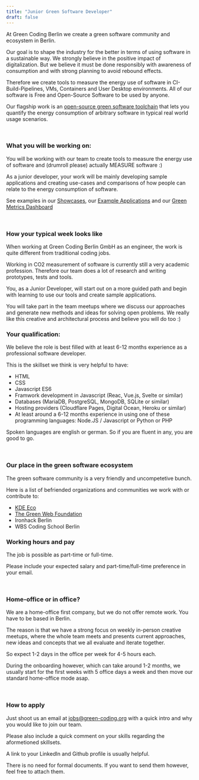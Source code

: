 ```yaml
---
title: "Junior Green Software Developer"
draft: false
---
```


At Green Coding Berlin we create a green software community and ecosystem in Berlin. 

Our goal is to shape the industry for the better in terms of using software in a sustainable way.
We strongly believe in the positive impact of digitalization. But we believe it must be done responsibly with awareness of consumption and 
with strong planning to avoid rebound effects.

Therefore we create tools to measure the energy use of software in CI-Build-Pipelines, VMs, Containers and User Desktop environments.
All of our software is Free and Open-Source Software to be used by anyone.

Our flagship work is an [open-source green software toolchain](https://github.com/green-coding-berlin/green-metrics-tool) that lets you quantify the energy consumption of arbitrary software in typical real world usage scenarios.

&nbsp;

### What you will be working on:

You will be working with our team to create tools to measure the energy use of software and (drumroll please) actually MEASURE software :)

As a junior developer, your work will be mainly developing sample applications and creating use-cases and comparisons of how people can relate to the energy consumption of software.

See examples in our [Showcases](https://www.green-coding.org/showcases), our [Example Applications](https://github.com/green-coding-berlin/example-applications) and our [Green Metrics Dashboard](https://metrics.green-coding.org)

&nbsp;

### How your typical week looks like

When working at Green Coding Berlin GmbH as an engineer, the work is quite different from traditional coding jobs.

Working in CO2 measurement of software is currently still a very academic profession. Therefore our team does a lot of research and writing prototypes, tests and tools.

You, as a Junior Developer, will start out on a more guided path and begin with learning to use our tools and create sample applications.

You will take part in the team meetups where we discuss our approaches and generate new methods and ideas for solving open problems.
We really like this creative and architectural process and believe you will do too :)


### Your qualification:

We believe the role is best filled with at least 6-12 months experience as a professional software developer. 

This is the skillset we think is very helpful to have:
- HTML
- CSS
- Javascript ES6
- Framwork development in Javascript (Reac, Vue.js, Svelte or similar)
- Databases (MariaDB, PostgreSQL, MongoDB, SQLite or similar)
- Hosting providers (Cloudflare Pages, Digital Ocean, Heroku or similar)
- At least around a 6-12 months experience in using one of these programming languages: Node.JS / Javascript or Python or PHP

Spoken languages are english or german. So if you are fluent in any, you are good to go.

&nbsp;

### Our place in the green software ecosystem

The green software community is a very friendly and uncompetetive bunch.

Here is a list of befriended organizations and communities we work with or contribute to:
- [KDE Eco](https://eco.kde.org/)
- [The Green Web Foundation](https://www.thegreenwebfoundation.org/)
- Ironhack Berlin 
- WBS Coding School Berlin

### Working hours and pay

The job is possible as part-time or full-time.

Please include your expected salary and part-time/full-time preference in your email.

&nbsp;

### Home-office or in office?
We are a home-office first company, but we do not offer remote work. You have to be based in Berlin.

The reason is that we have a strong focus on weekly in-person creative meetups, where the whole team meets and presents
current approaches, new ideas and concepts that we all evaluate and iterate together.

So expect 1-2 days in the office per week for 4-5 hours each.

During the onboarding however, which can take around 1-2 months, we usually start for the first weeks with 5 office days a week and then move our standard home-office mode asap.

&nbsp;

### How to apply
Just shoot us an email at jobs@green-coding.org with a quick intro and why you would like to join our team.

Please also include a quick comment on your skills regarding the aformetioned skillsets.

A link to your LinkedIn and Github profile is usually helpful.


There is no need for formal documents. If you want to send them however, feel free to attach them.
